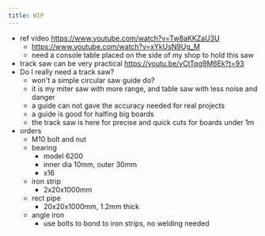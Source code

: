 ```yaml
---
title: WIP
---
```

- ref video https://www.youtube.com/watch?v=Tw8aKKZaU3U
  - https://www.youtube.com/watch?v=xYkUsN9Ug_M
  - need a console table placed on the side of my shop to hold this saw
- track saw can be very practical https://youtu.be/yCtTqg9M6Ek?t=93
- Do I really need a track saw?
  - won't a simple circular saw guide do?
  - it is my miter saw with more range, and table saw with less noise and danger
  - a guide can not gave the accuracy needed for real projects
  - a guide is good for halfing big boards
  - the track saw is here for precise and quick cuts for boards under 1m
- orders
  - M10 bolt and nut
  - bearing 
    - model 6200
    - inner dia 10mm, outer 30mm
    - x16
  - iron strip
    - 2x20x1000mm
  - rect pipe
    - 20x20x1000mm, 1.2mm thick
  - angle iron
    - use bolts to bond to iron strips, no welding needed